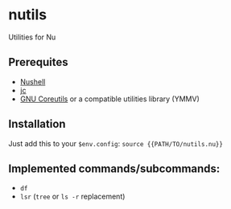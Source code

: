 # nutils
Utilities for Nu

## Prerequites

* [Nushell](https://www.nushell.sh)
* [jc](https://github.com/kellyjonbrazil/jc)
* [GNU Coreutils](https://www.gnu.org/software/coreutils/) or a compatible utilities library (YMMV)

## Installation

Just add this to your `$env.config`:
`source {{PATH/TO/nutils.nu}}`

## Implemented commands/subcommands:

* `df`
* `lsr` (`tree` or `ls -r` replacement)
